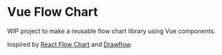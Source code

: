 # Vue Flow Chart

WIP project to make a reusable flow chart library using Vue components.

Inspired by [React Flow Chart](https://github.com/MrBlenny/react-flow-chart) and [Drawflow](https://github.com/jerosoler/Drawflow).
